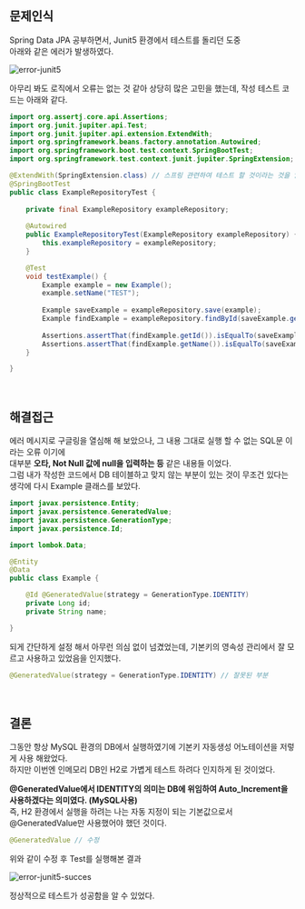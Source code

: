 ## 문제인식

Spring Data JPA 공부하면서, Junit5 환경에서 테스트를 돌리던 도중 <br>
아래와 같은 에러가 발생하였다.

![error-junit5](https://user-images.githubusercontent.com/93297109/150894117-0bce1f06-d76c-4a42-937a-5010bc3d92ee.png) <br>

아무리 봐도 로직에서 오류는 없는 것 같아 상당히 많은 고민을 했는데, 작성 테스트 코드는 아래와 같다.

```java
import org.assertj.core.api.Assertions;
import org.junit.jupiter.api.Test;
import org.junit.jupiter.api.extension.ExtendWith;
import org.springframework.beans.factory.annotation.Autowired;
import org.springframework.boot.test.context.SpringBootTest;
import org.springframework.test.context.junit.jupiter.SpringExtension;

@ExtendWith(SpringExtension.class) // 스프링 관련하여 테스트 할 것이라는 것을 알려줌 (명시 하지않아도 된다.)
@SpringBootTest
public class ExampleRepositoryTest {
	
	private final ExampleRepository exampleRepository; 
	
	@Autowired
	public ExampleRepositoryTest(ExampleRepository exampleRepository) {
		this.exampleRepository = exampleRepository;
	}

	@Test
	void testExample() {
		Example example = new Example();
		example.setName("TEST");
		
		Example saveExample = exampleRepository.save(example);
		Example findExample = exampleRepository.findById(saveExample.getId()).orElse(null);
		
		Assertions.assertThat(findExample.getId()).isEqualTo(saveExample.getId());
		Assertions.assertThat(findExample.getName()).isEqualTo(saveExample.getName());
	}

}
```

<br>

## 해결접근

에러 메시지로 구글링을 열심해 해 보았으나, 그 내용 그대로 실행 할 수 없는 SQL문 이라는 오류 이기에 <br>
대부분 **오타, Not Null 값에 null을 입력하는 등** 같은 내용들 이었다. <br>
그럼 내가 작성한 코드에서 DB 테이블하고 맞지 않는 부분이 있는 것이 무조건 있다는 생각에 다시 Example 클래스를 보았다. <br>

```java
import javax.persistence.Entity;
import javax.persistence.GeneratedValue;
import javax.persistence.GenerationType;
import javax.persistence.Id;

import lombok.Data;

@Entity 
@Data
public class Example {

	@Id @GeneratedValue(strategy = GenerationType.IDENTITY) 
	private Long id;
	private String name;

}
```

되게 간단하게 설정 해서 아무런 의심 없이 넘겼었는데, 기본키의 영속성 관리에서 잘 모르고 사용하고 있었음을 인지했다. <br>
```java
@GeneratedValue(strategy = GenerationType.IDENTITY) // 잘못된 부분
```

<br>

## 결론

그동안 항상 MySQL 환경의 DB에서 실행하였기에 기본키 자동생성 어노테이션을 저렇게 사용 해왔었다. <br>
하지만 이번엔 인메모리 DB인 H2로 가볍게 테스트 하려다 인지하게 된 것이었다. <br>

**@GeneratedValue에서 IDENTITY의 의미는 DB에 위임하여 Auto_Increment을 사용하겠다는 의미였다. (MySQL사용)** <br>
즉, H2 환경에서 실행을 하려는 나는 자동 지정이 되는 기본값으로서 @GeneratedValue만 사용했어야 했던 것이다.

```java
@GeneratedValue // 수정
```
위와 같이 수정 후 Test를 실행해본 결과

![error-junit5-succes](https://user-images.githubusercontent.com/93297109/150895233-cc59df6b-7a72-4161-a99a-209e620c5588.png)

정상적으로 테스트가 성공함을 알 수 있었다.
